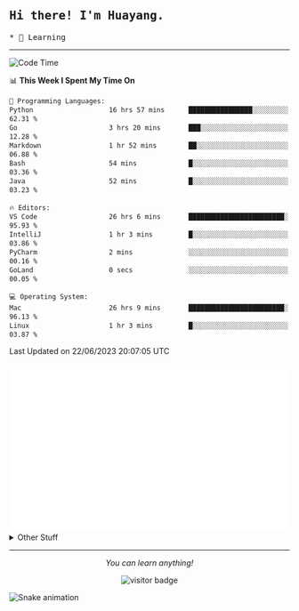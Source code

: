 <h2>
    <samp>Hi there! I'm Huayang.</samp>
</h2>
<p>
    <samp>
        * 🧐 Learning
    </samp>
</p>

<hr>

<!--START_SECTION:waka-->
![Code Time](http://img.shields.io/badge/Code%20Time-988%20hrs%2030%20mins-blue)

📊 **This Week I Spent My Time On** 

```text
💬 Programming Languages: 
Python                   16 hrs 57 mins      ████████████████░░░░░░░░░   62.31 % 
Go                       3 hrs 20 mins       ███░░░░░░░░░░░░░░░░░░░░░░   12.28 % 
Markdown                 1 hr 52 mins        ██░░░░░░░░░░░░░░░░░░░░░░░   06.88 % 
Bash                     54 mins             █░░░░░░░░░░░░░░░░░░░░░░░░   03.36 % 
Java                     52 mins             █░░░░░░░░░░░░░░░░░░░░░░░░   03.23 % 

🔥 Editors: 
VS Code                  26 hrs 6 mins       ████████████████████████░   95.93 % 
IntelliJ                 1 hr 3 mins         █░░░░░░░░░░░░░░░░░░░░░░░░   03.86 % 
PyCharm                  2 mins              ░░░░░░░░░░░░░░░░░░░░░░░░░   00.16 % 
GoLand                   0 secs              ░░░░░░░░░░░░░░░░░░░░░░░░░   00.05 % 

💻 Operating System: 
Mac                      26 hrs 9 mins       ████████████████████████░   96.13 % 
Linux                    1 hr 3 mins         █░░░░░░░░░░░░░░░░░░░░░░░░   03.87 % 
```


 Last Updated on 22/06/2023 20:07:05 UTC
<!--END_SECTION:waka-->

<picture>
    <img src="/github-metrics.svg" alt="github metrics" style='visibility:visible'>
</picture>

<details>
  <summary>Other Stuff</summary>
  <br />
<!--   
  <p align="left">
    <img height="180em" src="https://github-readme-streak-stats.herokuapp.com/?user=GuillaumeFalourd" />
    
  </p> -->

  * 🏆 Some GitHub statistical reports:
  
  <img width="100%" src="https://github-profile-trophy.vercel.app/?username=xmchxup&column=7">
  <p align="left">  
    <img height="180em" src="https://github-readme-stats.vercel.app/api?username=xmchxup&hide_border=true&show_icons=true&include_all_commits=true&bg_color=0,EC6C6C,FFD479,FFFC79,73FA79&theme=graywhite&locale=en" />
    <img height="180em" src="https://github-readme-stats.vercel.app/api/top-langs/?username=xmchxup&hide=css,scss,html&langs_count=8&hide_border=true&layout=compact&bg_color=0,73FA79,73FDFF,D783FF&theme=graywhite&locale=en" />
  </p>
  
  <img width="100%" src="https://github-profile-summary-cards.vercel.app/api/cards/profile-details?username=xmchxup&theme=github" />
 
</a>
</details>
<hr>
<p align="center">
    <i>You can learn anything!</i>
    <p align="center">
        <img src="https://visitor-badge.laobi.icu/badge?page_id=xmchxup" alt="visitor badge"/>       
    </p>
</p>

![Snake animation](https://github.com/XmchxUp/XmchxUp/blob/output/github-contribution-grid-snake.gif)


